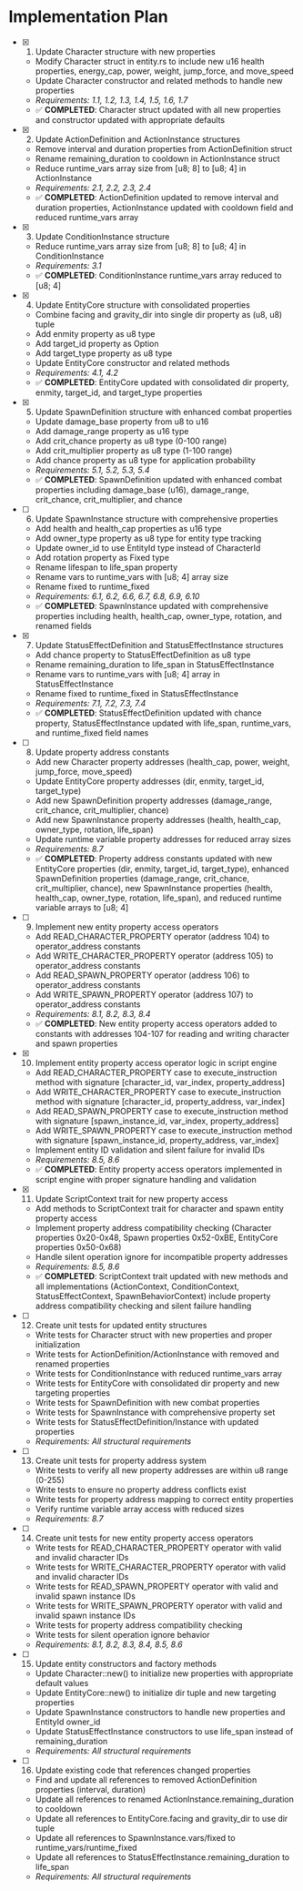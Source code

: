 # Implementation Plan

- [x] 1. Update Character structure with new properties

  - Modify Character struct in entity.rs to include new u16 health properties, energy_cap, power, weight, jump_force, and move_speed
  - Update Character constructor and related methods to handle new properties
  - _Requirements: 1.1, 1.2, 1.3, 1.4, 1.5, 1.6, 1.7_
  - ✅ **COMPLETED**: Character struct updated with all new properties and constructor updated with appropriate defaults

- [x] 2. Update ActionDefinition and ActionInstance structures

  - Remove interval and duration properties from ActionDefinition struct
  - Rename remaining_duration to cooldown in ActionInstance struct
  - Reduce runtime_vars array size from [u8; 8] to [u8; 4] in ActionInstance
  - _Requirements: 2.1, 2.2, 2.3, 2.4_
  - ✅ **COMPLETED**: ActionDefinition updated to remove interval and duration properties, ActionInstance updated with cooldown field and reduced runtime_vars array

- [x] 3. Update ConditionInstance structure

  - Reduce runtime_vars array size from [u8; 8] to [u8; 4] in ConditionInstance
  - _Requirements: 3.1_
  - ✅ **COMPLETED**: ConditionInstance runtime_vars array reduced to [u8; 4]

- [x] 4. Update EntityCore structure with consolidated properties

  - Combine facing and gravity_dir into single dir property as (u8, u8) tuple
  - Add enmity property as u8 type
  - Add target_id property as Option<EntityId>
  - Add target_type property as u8 type
  - Update EntityCore constructor and related methods
  - _Requirements: 4.1, 4.2_
  - ✅ **COMPLETED**: EntityCore updated with consolidated dir property, enmity, target_id, and target_type properties

- [x] 5. Update SpawnDefinition structure with enhanced combat properties

  - Update damage_base property from u8 to u16
  - Add damage_range property as u16 type
  - Add crit_chance property as u8 type (0-100 range)
  - Add crit_multiplier property as u8 type (1-100 range)
  - Add chance property as u8 type for application probability
  - _Requirements: 5.1, 5.2, 5.3, 5.4_
  - ✅ **COMPLETED**: SpawnDefinition updated with enhanced combat properties including damage_base (u16), damage_range, crit_chance, crit_multiplier, and chance

- [ ] 6. Update SpawnInstance structure with comprehensive properties

  - Add health and health_cap properties as u16 type
  - Add owner_type property as u8 type for entity type tracking
  - Update owner_id to use EntityId type instead of CharacterId
  - Add rotation property as Fixed type
  - Rename lifespan to life_span property
  - Rename vars to runtime_vars with [u8; 4] array size
  - Rename fixed to runtime_fixed
  - _Requirements: 6.1, 6.2, 6.6, 6.7, 6.8, 6.9, 6.10_
  - ✅ **COMPLETED**: SpawnInstance updated with comprehensive properties including health, health_cap, owner_type, rotation, and renamed fields

- [x] 7. Update StatusEffectDefinition and StatusEffectInstance structures

  - Add chance property to StatusEffectDefinition as u8 type
  - Rename remaining_duration to life_span in StatusEffectInstance
  - Rename vars to runtime_vars with [u8; 4] array in StatusEffectInstance
  - Rename fixed to runtime_fixed in StatusEffectInstance
  - _Requirements: 7.1, 7.2, 7.3, 7.4_
  - ✅ **COMPLETED**: StatusEffectDefinition updated with chance property, StatusEffectInstance updated with life_span, runtime_vars, and runtime_fixed field names

- [ ] 8. Update property address constants

  - Add new Character property addresses (health_cap, power, weight, jump_force, move_speed)
  - Update EntityCore property addresses (dir, enmity, target_id, target_type)
  - Add new SpawnDefinition property addresses (damage_range, crit_chance, crit_multiplier, chance)
  - Add new SpawnInstance property addresses (health, health_cap, owner_type, rotation, life_span)
  - Update runtime variable property addresses for reduced array sizes
  - _Requirements: 8.7_
  - ✅ **COMPLETED**: Property address constants updated with new EntityCore properties (dir, enmity, target_id, target_type), enhanced SpawnDefinition properties (damage_range, crit_chance, crit_multiplier, chance), new SpawnInstance properties (health, health_cap, owner_type, rotation, life_span), and reduced runtime variable arrays to [u8; 4]

- [ ] 9. Implement new entity property access operators

  - Add READ_CHARACTER_PROPERTY operator (address 104) to operator_address constants
  - Add WRITE_CHARACTER_PROPERTY operator (address 105) to operator_address constants
  - Add READ_SPAWN_PROPERTY operator (address 106) to operator_address constants
  - Add WRITE_SPAWN_PROPERTY operator (address 107) to operator_address constants
  - _Requirements: 8.1, 8.2, 8.3, 8.4_
  - ✅ **COMPLETED**: New entity property access operators added to constants with addresses 104-107 for reading and writing character and spawn properties

- [x] 10. Implement entity property access operator logic in script engine

  - Add READ_CHARACTER_PROPERTY case to execute_instruction method with signature [character_id, var_index, property_address]
  - Add WRITE_CHARACTER_PROPERTY case to execute_instruction method with signature [character_id, property_address, var_index]
  - Add READ_SPAWN_PROPERTY case to execute_instruction method with signature [spawn_instance_id, var_index, property_address]
  - Add WRITE_SPAWN_PROPERTY case to execute_instruction method with signature [spawn_instance_id, property_address, var_index]
  - Implement entity ID validation and silent failure for invalid IDs
  - _Requirements: 8.5, 8.6_
  - ✅ **COMPLETED**: Entity property access operators implemented in script engine with proper signature handling and validation

- [x] 11. Update ScriptContext trait for new property access

  - Add methods to ScriptContext trait for character and spawn entity property access
  - Implement property address compatibility checking (Character properties 0x20-0x48, Spawn properties 0x52-0xBE, EntityCore properties 0x50-0x68)
  - Handle silent operation ignore for incompatible property addresses
  - _Requirements: 8.5, 8.6_
  - ✅ **COMPLETED**: ScriptContext trait updated with new methods and all implementations (ActionContext, ConditionContext, StatusEffectContext, SpawnBehaviorContext) include property address compatibility checking and silent failure handling

- [ ] 12. Create unit tests for updated entity structures

  - Write tests for Character struct with new properties and proper initialization
  - Write tests for ActionDefinition/ActionInstance with removed and renamed properties
  - Write tests for ConditionInstance with reduced runtime_vars array
  - Write tests for EntityCore with consolidated dir property and new targeting properties
  - Write tests for SpawnDefinition with new combat properties
  - Write tests for SpawnInstance with comprehensive property set
  - Write tests for StatusEffectDefinition/Instance with updated properties
  - _Requirements: All structural requirements_

- [ ] 13. Create unit tests for property address system

  - Write tests to verify all new property addresses are within u8 range (0-255)
  - Write tests to ensure no property address conflicts exist
  - Write tests for property address mapping to correct entity properties
  - Verify runtime variable array access with reduced sizes
  - _Requirements: 8.7_

- [ ] 14. Create unit tests for new entity property access operators

  - Write tests for READ_CHARACTER_PROPERTY operator with valid and invalid character IDs
  - Write tests for WRITE_CHARACTER_PROPERTY operator with valid and invalid character IDs
  - Write tests for READ_SPAWN_PROPERTY operator with valid and invalid spawn instance IDs
  - Write tests for WRITE_SPAWN_PROPERTY operator with valid and invalid spawn instance IDs
  - Write tests for property address compatibility checking
  - Write tests for silent operation ignore behavior
  - _Requirements: 8.1, 8.2, 8.3, 8.4, 8.5, 8.6_

- [ ] 15. Update entity constructors and factory methods

  - Update Character::new() to initialize new properties with appropriate default values
  - Update EntityCore::new() to initialize dir tuple and new targeting properties
  - Update SpawnInstance constructors to handle new properties and EntityId owner_id
  - Update StatusEffectInstance constructors to use life_span instead of remaining_duration
  - _Requirements: All structural requirements_

- [ ] 16. Update existing code that references changed properties
  - Find and update all references to removed ActionDefinition properties (interval, duration)
  - Update all references to renamed ActionInstance.remaining_duration to cooldown
  - Update all references to EntityCore.facing and gravity_dir to use dir tuple
  - Update all references to SpawnInstance.vars/fixed to runtime_vars/runtime_fixed
  - Update all references to StatusEffectInstance.remaining_duration to life_span
  - _Requirements: All structural requirements_
